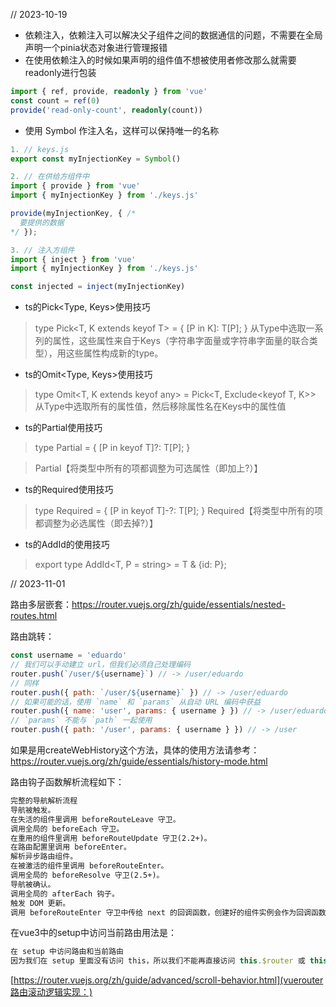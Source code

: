 // 2023-10-19

* 依赖注入，依赖注入可以解决父子组件之间的数据通信的问题，不需要在全局声明一个pinia状态对象进行管理报错
* 在使用依赖注入的时候如果声明的组件值不想被使用者修改那么就需要readonly进行包装
```ts
import { ref, provide, readonly } from 'vue'
const count = ref(0)
provide('read-only-count', readonly(count))
```

* 使用 Symbol 作注入名，这样可以保持唯一的名称

```ts
1. // keys.js
export const myInjectionKey = Symbol()
```
```ts
2. // 在供给方组件中
import { provide } from 'vue'
import { myInjectionKey } from './keys.js'

provide(myInjectionKey, { /*
  要提供的数据
*/ });
```
```ts
3. // 注入方组件
import { inject } from 'vue'
import { myInjectionKey } from './keys.js'

const injected = inject(myInjectionKey)
```

* ts的Pick<Type, Keys>使用技巧
> type Pick<T, K extends keyof T> = {
    [P in K]: T[P];
}
> 从Type中选取一系列的属性，这些属性来自于Keys（字符串字面量或字符串字面量的联合类型），用这些属性构成新的type。

* ts的Omit<Type, Keys>使用技巧
> type Omit<T, K extends keyof any> = Pick<T, Exclude<keyof T, K>>
> 从Type中选取所有的属性值，然后移除属性名在Keys中的属性值


* ts的Partial<Type>使用技巧
> type Partial<T> = {
    [P in keyof T]?: T[P];
}

> Partial【将类型中所有的项都调整为可选属性（即加上?）】

* ts的Required<type>使用技巧
>  type Required<T> = {
    [P in keyof T]-?: T[P];
}
> Required【将类型中所有的项都调整为必选属性（即去掉?）】

* ts的AddId的使用技巧
> export type AddId<T, P = string> = T & {id: P};


// 2023-11-01

路由多层嵌套：https://router.vuejs.org/zh/guide/essentials/nested-routes.html

路由跳转：


```js
const username = 'eduardo'
// 我们可以手动建立 url，但我们必须自己处理编码
router.push(`/user/${username}`) // -> /user/eduardo
// 同样
router.push({ path: `/user/${username}` }) // -> /user/eduardo
// 如果可能的话，使用 `name` 和 `params` 从自动 URL 编码中获益
router.push({ name: 'user', params: { username } }) // -> /user/eduardo
// `params` 不能与 `path` 一起使用
router.push({ path: '/user', params: { username } }) // -> /user
```


如果是用createWebHistory这个方法，具体的使用方法请参考：https://router.vuejs.org/zh/guide/essentials/history-mode.html


路由钩子函数解析流程如下：

```md
完整的导航解析流程
导航被触发。
在失活的组件里调用 beforeRouteLeave 守卫。
调用全局的 beforeEach 守卫。
在重用的组件里调用 beforeRouteUpdate 守卫(2.2+)。
在路由配置里调用 beforeEnter。
解析异步路由组件。
在被激活的组件里调用 beforeRouteEnter。
调用全局的 beforeResolve 守卫(2.5+)。
导航被确认。
调用全局的 afterEach 钩子。
触发 DOM 更新。
调用 beforeRouteEnter 守卫中传给 next 的回调函数，创建好的组件实例会作为回调函数的参数传入。
```


在vue3中的setup中访问当前路由用法是：
```ts
在 setup 中访问路由和当前路由
因为我们在 setup 里面没有访问 this，所以我们不能再直接访问 this.$router 或 this.$route。作为替代，我们使用 useRouter 和 useRoute 函数：
```


[https://router.vuejs.org/zh/guide/advanced/scroll-behavior.html](vuerouter路由滚动逻辑实现：)



















